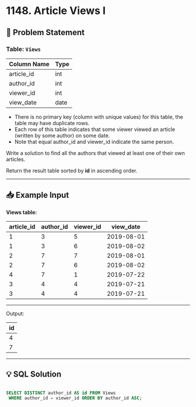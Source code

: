 # 1148. Article Views I

## 📝 Problem Statement

### Table: `Views`

| Column Name   | Type    |
|---------------|---------|
| article_id    | int     |
| author_id     | int     |
| viewer_id     | int     |
| view_date     | date    |

- There is no primary key (column with unique values) for this table, the table may have duplicate rows.
- Each row of this table indicates that some viewer viewed an article (written by some author) on some date. 
- Note that equal author_id and viewer_id indicate the same person.

 Write a solution to find all the authors that viewed at least one of their own articles.

 Return the result table sorted by **id** in ascending order.

---

## 📥 Example Input

**Views table:**

| article_id | author_id | viewer_id | view_date  |
|------------|-----------|-----------|------------|
| 1          | 3         | 5         | 2019-08-01 |
| 1          | 3         | 6         | 2019-08-02 |
| 2          | 7         | 7         | 2019-08-01 |
| 2          | 7         | 6         | 2019-08-02 |
| 4          | 7         | 1         | 2019-07-22 |
| 3          | 4         | 4         | 2019-07-21 |
| 3          | 4         | 4         | 2019-07-21 |

---

Output: 

| id   |
|------|
| 4    |
| 7    |

---

## 💡 SQL Solution

```sql

SELECT DISTINCT author_id AS id FROM Views 
 WHERE author_id = viewer_id ORDER BY author_id ASC;
